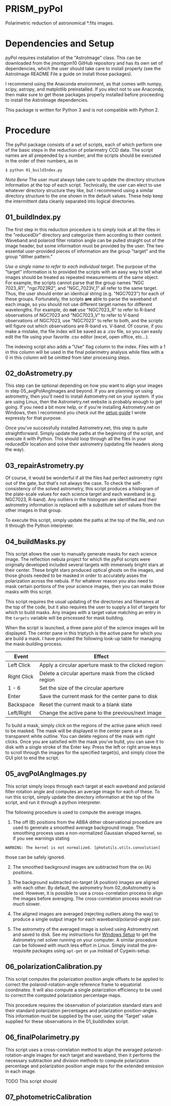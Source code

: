 # PRISM_pyPol
Polarimetric reduction of astronomical \*.fits images.

# Dependencies and Setup

pyPol requires installation of the "AstroImage" class. This can be downloaded
from the jmontgom10 GitHub repository and has its own set of dependencies, which
the user should take care to install properly (see the AstroImage README File a
guide on install those packages).

I recommend using the Anaconda environment, as that comes with numpy, scipy,
astropy, and matplotlib preinstalled. If you elect not to use Anaconda, then
make sure to get those packages properly installed before proceeding to install
the AstroImage dependencies.

This package is written for Python 3 and is not compatible with Python 2.

# Procedure

The pyPol package consists of a set of scripts, each of which perform one of the
basic steps in the reduction of polarimetry CCD data. The script names are all
prepended by a number, and the scripts should be executed in the order of their
numbers, as in

```
$ python 01_buildIndex.py
```

*Nota Bene* The user must always take care to update the directory structure
information at the top of each script. Technically, the user can elect to use
whatever directory structure they like, but I recommend using a similar
directory structure to the one shown in the default values. These help keep the
intermittent data cleanly separated into logical directories.

## 01_buildIndex.py

The first step in this reduction procedure is to simply look at all the files in
the "reducedDir" directory and categorize them according to their content.
Waveband and polaroid filter rotation angle can be pulled straight out of the
image header, but some information must be provided by the user. The two
essential user-provided pieces of information are the group "target" and the
group "dither pattern."

*Use a single name to refer to each individual target*. The purpose of the
"target" information is to provided the scripts with an easy way to tell what
images should be treated as repeated measurements of the same object. For
example, the scripts cannot parse that the group names "NGC 7023_R1",
"ngc7023R2", and "NGC_7023V_1" all refer to the same target. Thus, the user
should enter an identical string (e.g. "NGC7023") for each of these groups.
Fortunately, the scripts **are** able to parse the waveband of each image, so
you should not use different target names for different wavelengths. For
example, do **not** use "NGC7023_R" to refer to R-band observations of NGC7023
and "NGC7023_V" to refer to V-band observations of NGC7023, use "NGC7023" to
refer to both, and the scripts will figure out which observations are R-band vs.
V-band. Of course, if you make a mistake, the file index will be saved as a .csv
file, so you can easily edit the file using your favorite .csv editor (excel,
open office, etc...).

The indexing script also adds a "Use" flag column to the index. Files with a 1
in this column will be used in the final polarimetry analysis while files with a
0 in this column will be omitted from later processing steps.

## 02_doAstrometry.py

This step can be optional depending on how you want to align your images in step
05_avgPolAngImages and beyond. If you are planning on using astrometry, then
you'll need to install Astrometry.net on your system. If you are using Linux,
then the Astrometry.net website is probably enough to get going. If you need a
bit more help, or if you're installing Astrometry.net on Windows, then I
recommend you check out the [setup
guide](https://sites.google.com/site/jmastronomy/Software/astrometry-net-setup)
I wrote expressly for that purpose.

Once you've successfully installed Astrometry.net, this step is quite
straightforward. Simply update the paths at the beginning of the script, and
execute it with Python. This should loop through all the files in your
reducedDir location and solve their astrometry (updating file headers along the
way).

## 03_repairAstrometry.py

Of course, it would be wonderful if all the files had perfect astrometry right
out of the gate, but that's not always the case. To check the self-consistency
of the solved astrometry, this script produces a histogram of the plate-scale
values for each science target and each waveband (e.g. NGC7023, R-band). Any
outliers in the histogram are identified and their astrometry information is
replaced with a substitute set of values from the other images in that group.

To execute this script, simply update the paths at the top of the file, and run it through the Python interpreter.

## 04_buildMasks.py

This script allows the user to manually generate masks for each science image.
The reflection nebula project for which the pyPol scripts were originally
developed included several targets with immensely bright stars at their center.
These bright stars produced optical ghosts on the images, and those ghosts
needed to be masked in order to accurately asses the polarization across the
nebula. If for whatever reason you also need to mask certain portions of the
your science images, then you can make those masks with this script.

This script requires the usual updating of the directories and filenames at the
top of the code, but it also requires the user to supply a list of targets for
which to build masks. Any images with a target value matching an entry in the
`targets` variable will be processed for mask building.

When the script is launched, a three pane plot of the science images will be
displayed. The center pane in this triptych is the active pane for which you are
build a mask. I have provided the following look-up table for managing the
mask-building process.

| Event       | Effect                                                         |
|-------------|----------------------------------------------------------------|
|Left Click   | Apply a circular aperture mask to the clicked region           |
|Right Click  | Delete a circular aperture mask from the clicked region        |
| 1 - 6       | Set the size of the circular aperture                          |
| Enter       | Save the current mask for the center pane to disk              |
| Backspace   | Reset the current mask to a blank slate                        |
| Left/Right  | Change the active pane to the previous/next image              |

To build a mask, simply click on the regions of the active pane which need to be
masked. The mask will be displayed in the center pane as a transparent white
outline. You can delete regions of the mask with right clicks. Once you are
satisfied with the mask you've build, you can save it to disk with a single
stroke of the Enter key. Press the left or right arrow keys to scroll through
the images for the specified target(s), and simply close the GUI plot to end the
script.

## 05_avgPolAngImages.py

This script simply loops through each target at each waveband and polaroid
filter rotation angle and computes an average image for each of these. To run
this script, simply update the directory information at the top of the script,
and run it through a python interpreter.

The following procedure is used to compute the average images.

1. The off (B) positions from the ABBA dither observational procedure are used
to generate a smoothed average background image. The smoothing process uses a
non-normalized Gaussian shaped kernel, so if you see warnings stating

```
WARNING: The kernel is not normalized. [photutils.utils.convolution]
```

those can be safely ignored.

2. The smoothed background images are subtracted from the on (A) positions.

3. The background subtracted on-target (A position) images are aligned with each
other.  By default, the astrometry from 02_doAstrometry is used. However, it is
possible to use a cross-correlation process to align the images before
averaging. The cross-correlation process would run *much* slower.

4. The aligned images are averaged (rejecting outliers along the way) to produce
a single output image for each waveband/polaroid-angle pair.

5. The astrometry of the averaged image is solved using Astrometry.net and saved
to disk. See my instructions for [Windows
Setup](https://sites.google.com/site/jmastronomy/Software/astrometry-net-setup)
to get the Astrometry.net solver running on your computer. A similar procedure
can be followed with much less effort in Linux. Simply install the pre-requisite
packages using `apt-get` or `yum` instead of Cygwin-setup.

## 06_polarizationCalibration.py

This script computes the polarization position angle offsets to be applied to
correct the polaroid-rotation-angle reference frame to equatorial coordinates.
It will also compute a single polarization efficiency to be used to correct the
computed polarization percentage maps.

This procedure requires the observation of polarization standard stars and their
standard polarization percentages and polarization position-angles. This
information must be supplied by the user, using the 'Target' value supplied for
these observations in the 01_buildIndex script.

## 06_finalPolarimetry.py

This script uses a cross-correlation method to align the averaged
polaroid-rotation-angle images for each target and waveband, then it performs
the necessary subtraction and division methods to compute polarization
percentage and polarization position angle maps for the extended emission in
each image.

TODO This script should

## 07_photometricCalibration
